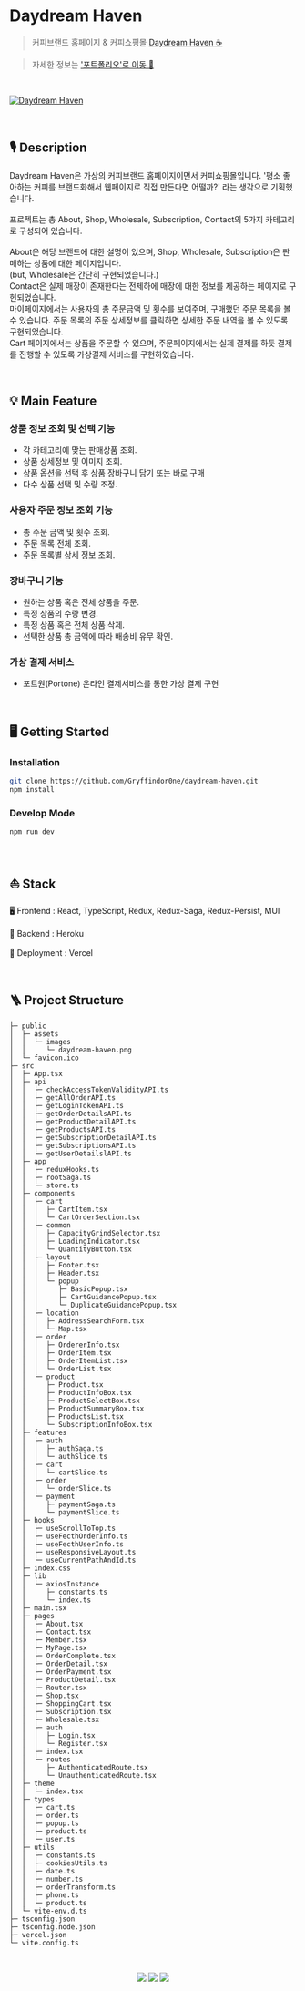 # Daydream Haven

> 커피브랜드 홈페이지 & 커피쇼핑몰 [Daydream Haven ☕️ ](https://daydream-haven.vercel.app/)

> 자세한 정보는 ['포트폴리오'로 이동 🥐](https://ukjae-portfolio.vercel.app/projects/daydreamHaven)

<br>

[![Daydream Haven](public/assets/images/daydream-haven.png)](https://daydream-haven.vercel.app/)

<br>

## 🎙️ Description

Daydream Haven은 가상의 커피브랜드 홈페이지이면서 커피쇼핑몰입니다.
'평소 좋아하는 커피를 브랜드화해서 웹페이지로 직접 만든다면 어떨까?' 라는 생각으로 기획했습니다.<br><br>
프로젝트는 총 About, Shop, Wholesale, Subscription, Contact의 5가지 카테고리로 구성되어 있습니다. <br><br>
About은 해당 브랜드에 대한 설명이 있으며, Shop, Wholesale, Subscription은 판매하는 상품에 대한 페이지입니다. <br>(but, Wholesale은 간단히 구현되었습니다.)<br>
Contact은 실제 매장이 존재한다는 전제하에 매장에 대한 정보를 제공하는 페이지로 구현되었습니다.<br>
마이페이지에서는 사용자의 총 주문금액 및 횟수를 보여주며, 구매했던 주문 목록을 볼 수 있습니다. 주문 목록의 주문 상세정보를 클릭하면 상세한 주문 내역을 볼 수 있도록 구현되었습니다.<br>
Cart 페이지에서는 상품을 주문할 수 있으며, 주문페이지에서는 실제 결제를 하듯 결제를 진행할 수 있도록 가상결제 서비스를 구현하였습니다.<br>

<br>

## 💡 Main Feature

### 상품 정보 조회 및 선택 기능

-   각 카테고리에 맞는 판매상품 조회.
-   상품 상세정보 및 이미지 조회.
-   상품 옵션을 선택 후 상품 장바구니 담기 또는 바로 구매
-   다수 상품 선택 및 수량 조정.

### 사용자 주문 정보 조회 기능

-   총 주문 금액 및 횟수 조회.
-   주문 목록 전체 조회.
-   주문 목록별 상세 정보 조회.

### 장바구니 기능

-   원하는 상품 혹은 전체 상품을 주문.
-   특정 상품의 수량 변경.
-   특정 상품 혹은 전체 상품 삭제.
-   선택한 상품 총 금액에 따라 배송비 유무 확인.

### 가상 결제 서비스

-   포트원(Portone) 온라인 결제서비스를 통한 가상 결제 구현

<br>

## 🖥️ Getting Started

### Installation

```sh
git clone https://github.com/Gryffindor0ne/daydream-haven.git
npm install
```

### Develop Mode

```sh
npm run dev
```

<br>

## ⛵️ Stack

🖥️ Frontend : React, TypeScript, Redux, Redux-Saga, Redux-Persist, MUI <br><br>
🧺 Backend : Heroku <br><br>
🎉 Deployment : Vercel

<br>

## 🪜 Project Structure

```
├─ public
│  ├─ assets
│  │  └─ images
│  │     └─ daydream-haven.png
│  └─ favicon.ico
├─ src
│  ├─ App.tsx
│  ├─ api
│  │  ├─ checkAccessTokenValidityAPI.ts
│  │  ├─ getAllOrderAPI.ts
│  │  ├─ getLoginTokenAPI.ts
│  │  ├─ getOrderDetailsAPI.ts
│  │  ├─ getProductDetailAPI.ts
│  │  ├─ getProductsAPI.ts
│  │  ├─ getSubscriptionDetailAPI.ts
│  │  ├─ getSubscriptionsAPI.ts
│  │  └─ getUserDetailslAPI.ts
│  ├─ app
│  │  ├─ reduxHooks.ts
│  │  ├─ rootSaga.ts
│  │  └─ store.ts
│  ├─ components
│  │  ├─ cart
│  │  │  ├─ CartItem.tsx
│  │  │  └─ CartOrderSection.tsx
│  │  ├─ common
│  │  │  ├─ CapacityGrindSelector.tsx
│  │  │  ├─ LoadingIndicator.tsx
│  │  │  └─ QuantityButton.tsx
│  │  ├─ layout
│  │  │  ├─ Footer.tsx
│  │  │  ├─ Header.tsx
│  │  │  └─ popup
│  │  │     ├─ BasicPopup.tsx
│  │  │     ├─ CartGuidancePopup.tsx
│  │  │     └─ DuplicateGuidancePopup.tsx
│  │  ├─ location
│  │  │  ├─ AddressSearchForm.tsx
│  │  │  └─ Map.tsx
│  │  ├─ order
│  │  │  ├─ OrdererInfo.tsx
│  │  │  ├─ OrderItem.tsx
│  │  │  ├─ OrderItemList.tsx
│  │  │  └─ OrderList.tsx
│  │  └─ product
│  │     ├─ Product.tsx
│  │     ├─ ProductInfoBox.tsx
│  │     ├─ ProductSelectBox.tsx
│  │     ├─ ProductSummaryBox.tsx
│  │     ├─ ProductsList.tsx
│  │     └─ SubscriptionInfoBox.tsx
│  ├─ features
│  │  ├─ auth
│  │  │  ├─ authSaga.ts
│  │  │  └─ authSlice.ts
│  │  ├─ cart
│  │  │  └─ cartSlice.ts
│  │  ├─ order
│  │  │  └─ orderSlice.ts
│  │  └─ payment
│  │     ├─ paymentSaga.ts
│  │     └─ paymentSlice.ts
│  ├─ hooks
│  │  ├─ useScrollToTop.ts
│  │  ├─ useFecthOrderInfo.ts
│  │  ├─ useFecthUserInfo.ts
│  │  ├─ useResponsiveLayout.ts
│  │  └─ useCurrentPathAndId.ts
│  ├─ index.css
│  ├─ lib
│  │  └─ axiosInstance
│  │     ├─ constants.ts
│  │     └─ index.ts
│  ├─ main.tsx
│  ├─ pages
│  │  ├─ About.tsx
│  │  ├─ Contact.tsx
│  │  ├─ Member.tsx
│  │  ├─ MyPage.tsx
│  │  ├─ OrderComplete.tsx
│  │  ├─ OrderDetail.tsx
│  │  ├─ OrderPayment.tsx
│  │  ├─ ProductDetail.tsx
│  │  ├─ Router.tsx
│  │  ├─ Shop.tsx
│  │  ├─ ShoppingCart.tsx
│  │  ├─ Subscription.tsx
│  │  ├─ Wholesale.tsx
│  │  ├─ auth
│  │  │  ├─ Login.tsx
│  │  │  └─ Register.tsx
│  │  ├─ index.tsx
│  │  └─ routes
│  │     ├─ AuthenticatedRoute.tsx
│  │     └─ UnauthenticatedRoute.tsx
│  ├─ theme
│  │  └─ index.tsx
│  ├─ types
│  │  ├─ cart.ts
│  │  ├─ order.ts
│  │  ├─ popup.ts
│  │  ├─ product.ts
│  │  └─ user.ts
│  ├─ utils
│  │  ├─ constants.ts
│  │  ├─ cookiesUtils.ts
│  │  ├─ date.ts
│  │  ├─ number.ts
│  │  ├─ orderTransform.ts
│  │  ├─ phone.ts
│  │  └─ product.ts
│  └─ vite-env.d.ts
├─ tsconfig.json
├─ tsconfig.node.json
├─ vercel.json
└─ vite.config.ts

```

<br>

<p align='center'>
   <img src="https://img.shields.io/badge/TypeScript-^5.2.2-darkblue?logo=TypeScript"/>  
    <img src="https://img.shields.io/badge/React-^18.2.0-blue?logo=React"/>
    <img src="https://img.shields.io/badge/Node.js-v21.1.0-green?logo=Node.js"/> 
   
</p>
